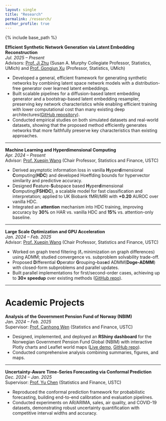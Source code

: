 ```yaml
---
layout: single
title: "Research"
permalink: /research/
author_profile: true
---
```


{% include base_path %}


**Efficient Synthetic Network Generation via Latent Embedding Reconstruction**  
*Jul. 2025 – Present*  
Advisors: [Prof. Ji Zhu](https://dept.stat.lsa.umich.edu/~jizhu/) (Susan A. Murphy Collegiate Professor, Statistics, UMich) and [Prof. Gongjun Xu](https://lsa.umich.edu/stats/people/faculty/GongjunXu.html) (Professor, Statistics, UMich)

- Developed a general, efficient framework for generating synthetic networks by combining latent space network models with a distribution-free generator over learned latent embeddings.
- Built scalable pipelines for a diffusion-based latent embedding generator and a bootstrap-based latent embedding resampler, preserving key network characteristics while enabling efficient training with lower computational cost than many existing deep architectures([GitHub repository](https://github.com/SyNGLER/SyNGLER)).
- Conducted empirical studies on both simulated datasets and real-world datasets, showing that the proposed method efficiently generates networks that more faithfully preserve key characteristics than existing approaches.

---

**Machine Learning and Hyperdimensional Computing**  
*Apr. 2024 – Present*  
Advisor: [Prof. Xueqin Wang](https://bs.ustc.edu.cn/english/profile-650.html) (Chair Professor, Statistics and Finance, USTC)

- Derived asymptotic information loss in vanilla **H**yper**d**imensional **C**omputing(**HDC**) and developed Hoeffding bounds for hypervector similarity and predictive accuracy.  
- Designed **F**eature-**S**ubspace based **H**yper**d**imensional **C**omputing(**FSHDC**), a scalable model for fast classification and interpretation; applied to UK Biobank fMRI/MRI with **+0.20** AUROC over vanilla HDC.  
- Integrated an **attention** mechanism into HDC training, improving accuracy by **30%** on HAR vs. vanilla HDC and **15%** vs. attention-only baseline.

---

**Large Scale Optimization and GPU Acceleration**  
*Jan. 2024 – Feb. 2025*  
Advisor: [Prof. Xueqin Wang](https://bs.ustc.edu.cn/english/profile-650.html) (Chair Professor, Statistics and Finance, USTC)

- Worked on graph trend filtering (ℓ₁ minimization on graph differences) using ADMM; studied convergence vs. subproblem solvability trade-off.  
- Proposed **D**ifferential **O**perator **G**rouping–bas**e**d ADMM(**Doge-ADMM**) with closed-form subproblems and parallel updates.  
- Built parallel implementations for first/second-order cases, achieving up to **30× speedup** over existing methods ([GitHub repo](https://github.com/byn1002/Doge-ADMM)).

---

Academic Projects
======

**Analysis of the Government Pension Fund of Norway (NBIM)**  
*Jan. 2024 – Feb. 2025*  
Supervisor: [Prof. Canhong Wen](https://bs.ustc.edu.cn/english/profile-352.html) (Statistics and Finance, USTC)

- Designed, implemented, and deployed an **RShiny dashboard** for the Norwegian Government Pension Fund Global (NBIM) with interactive Plotly charts and Leaflet world maps ([Live demo](https://byn1002.shinyapps.io/nbim/), [GitHub repo](https://github.com/byn1002/nbim)).  
- Conducted comprehensive analysis combining summaries, figures, and maps.

---

**Uncertainty-Aware Time-Series Forecasting via Conformal Prediction**  
*Dec. 2024 – Jan. 2025*  
Supervisor: [Prof. Yu Chen](http://staff.ustc.edu.cn/~cyu/) (Statistics and Finance, USTC)

- Reproduced the conformal prediction framework for probabilistic forecasting, building end-to-end calibration and evaluation pipelines.  
- Conducted experiments on AR/ARIMA, sales, air quality, and COVID-19 datasets, demonstrating robust uncertainty quantification with competitive interval widths and accuracy.

